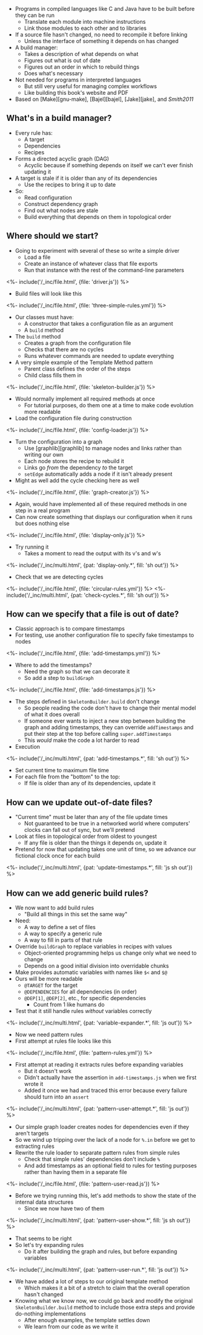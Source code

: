 ---
---

-   Programs in <g key="compiled_language">compiled languages</g> like C and Java have to be built before they can be run
    -   Translate each module into machine instructions
    -   <g key="link">Link</g> those modules to each other and to libraries
-   If a source file hasn't changed, no need to recompile it before linking
    -   Unless the interface of something it depends on has changed
-   A <g key="build_manager">build manager</g>:
    -   Takes a description of what depends on what
    -   Figures out what is out of date
    -   Figures out an order in which to rebuild things
    -   Does what's necessary
-   Not needed for programs in <g key="interpreted_language">interpreted languages</g>
    -   But still very useful for managing complex workflows
    -   Like building this book's website and PDF
-   Based on [Make][gnu-make], [Bajel][bajel], [Jake][jake], and <cite>Smith2011</cite>

## What's in a build manager?

-   Every rule has:
    -   A <g key="build_target">target</g>
    -   <g key="dependency">Dependencies</g>
    -   <g key="build_recipe">Recipes</g>
-   Forms a <g key="dag">directed acyclic graph</g> (DAG)
    -   Acyclic because if something depends on itself we can't ever finish updating it
-   A target is <g key="build_stale">stale</g> if it is older than any of its dependencies
    -   Use the recipes to bring it up to date
-   So:
    -   Read configuration
    -   Construct dependency graph
    -   Find out what nodes are stale
    -   Build everything that depends on them in <g key="topological_order">topological order</g>

## Where should we start?

-   Going to experiment with several of these so write a simple <g key="driver">driver</g>
    -   Load a file
    -   Create an instance of whatever class that file exports
    -   Run that instance with the rest of the command-line parameters

<%- include('/_inc/file.html', {file: 'driver.js'}) %>

-   Build files will look like this

<%- include('/_inc/file.html', {file: 'three-simple-rules.yml'}) %>

-   Our classes must have:
    -   A constructor that takes a configuration file as an argument
    -   A `build` method
-   The `build` method
    -   Creates a graph from the configuration file
    -   Checks that there are no cycles
    -   Runs whatever commands are needed to update everything
-   A very simple example of the <g key="template_method_pattern">Template Method</g> pattern
    -   Parent class defines the order of the steps
    -   Child class fills them in

<%- include('/_inc/file.html', {file: 'skeleton-builder.js'}) %>

-   Would normally implement all required methods at once
    -   For tutorial purposes, do them one at a time to make code evolution more readable
-   Load the configuration file during construction

<%- include('/_inc/file.html', {file: 'config-loader.js'}) %>

-   Turn the configuration into a graph
    -   Use [graphlib][graphlib] to manage nodes and links rather than writing our own
    -   Each node stores the recipe to rebuild it
    -   Links go *from* the dependency *to* the target
    -   `setEdge` automatically adds a node if it isn't already present
-   Might as well add the cycle checking here as well

<%- include('/_inc/file.html', {file: 'graph-creator.js'}) %>

-   Again, would have implemented all of these required methods in one step in a real program
-   Can now create something that displays our configuration when it runs but does nothing else

<%- include('/_inc/file.html', {file: 'display-only.js'}) %>

-   Try running it
    -   Takes a moment to read the output with its v's and w's

<%- include('/_inc/multi.html', {pat: 'display-only.*', fill: 'sh out'}) %>

-   Check that we are detecting cycles

<%- include('/_inc/file.html', {file: 'circular-rules.yml'}) %>
<%- include('/_inc/multi.html', {pat: 'check-cycles.*', fill: 'sh out'}) %>

## How can we specify that a file is out of date?

-   Classic approach is to compare timestamps
-   For testing, use another configuration file to specify fake timestamps to nodes

<%- include('/_inc/file.html', {file: 'add-timestamps.yml'}) %>

-   Where to add the timestamps?
    -   Need the graph so that we can decorate it
    -   So add a step to `buildGraph`

<%- include('/_inc/file.html', {file: 'add-timestamps.js'}) %>

-   The steps defined in `SkeletonBuilder.build` don't change
    -   So people reading the code don't have to change their mental model of what it does overall
    -   If someone ever wants to inject a new step between building the graph and adding timestamps,
        they can override `addTimestamps` and put their step at the top before calling `super.addTimestamps`
    -   This *would* make the code a lot harder to read
-   Execution

<%- include('/_inc/multi.html', {pat: 'add-timestamps.*', fill: 'sh out'}) %>

-   Set current time to maximum file time
-   For each file from the "bottom" to the top:
    -   If file is older than any of its dependencies, update it

## How can we update out-of-date files?

-   "Current time" must be later than any of the file update times
    -   Not guaranteed to be true in a networked world where computers' clocks can fall out of sync, but we'll pretend
-   Look at files in topological order from oldest to youngest
    -   If any file is older than the things it depends on, update it
-   Pretend for now that updating takes one unit of time, so we advance our fictional clock once for each build

<%- include('/_inc/multi.html', {pat: 'update-timestamps.*', fill: 'js sh out'}) %>

## How can we add generic build rules?

-   We now want to add <g key="build_rule">build rules</g>
    -   "Build all things in this set the same way"
-   Need:
    -   A way to define a set of files
    -   A way to specify a generic rule
    -   A way to fill in parts of that rule
-   Override `buildGraph` to replace variables in recipes with values
    -   Object-oriented programming helps us change only what we need to change
    -   Depends on a good initial division into overridable chunks
-   Make provides <g key="automatic_variable">automatic variables</g> with names like `$<` and `$@`
-   Ours will be more readable
    -   `@TARGET` for the target
    -   `@DEPENDENCIES` for all dependencies (in order)
    -   `@DEP[1]`, `@DEP[2]`, etc., for specific dependencies
        -   Count from 1 like humans do
-   Test that it still handle rules *without* variables correctly

<%- include('/_inc/multi.html', {pat: 'variable-expander.*', fill: 'js out'}) %>

-   Now we need <g key="pattern_rule">pattern rules</g>
-   First attempt at rules file looks like this

<%- include('/_inc/file.html', {file: 'pattern-rules.yml'}) %>

-   First attempt at reading it extracts rules before expanding variables
    -   But it doesn't work
    -   Didn't actually have the assertion in `add-timestamps.js` when we first wrote it
    -   Added it once we had and traced this error because every failure should turn into an `assert`

<%- include('/_inc/multi.html', {pat: 'pattern-user-attempt.*', fill: 'js out'}) %>

-   Our simple graph loader creates nodes for dependencies even if they aren't targets
-   So we wind up tripping over the lack of a node for `%.in` before we get to extracting rules
-   Rewrite the rule loader to separate pattern rules from simple rules
    -   Check that simple rules' dependencies don't include `%`
    -   And add timestamps as an optional field to rules for testing purposes rather than having them in a separate file

<%- include('/_inc/file.html', {file: 'pattern-user-read.js'}) %>

-   Before we trying running this, let's add methods to show the state of the internal data structures
    -   Since we now have two of them

<%- include('/_inc/multi.html', {pat: 'pattern-user-show.*', fill: 'js sh out'}) %>

-   That seems to be right
-   So let's try expanding rules
    -   Do it after building the graph and rules, but before expanding variables

<%- include('/_inc/multi.html', {pat: 'pattern-user-run.*', fill: 'js out'}) %>

-   We have added a lot of steps to our original template method
    -   Which makes it a bit of a stretch to claim that the overall operation hasn't changed
-   Knowing what we know now, we could go back and modify the original `SkeletonBuilder.build` method
    to include those extra steps and provide do-nothing implementations
    -   After enough examples, the template settles down
    -   We learn from our code as we write it
